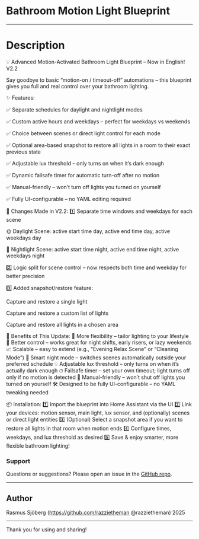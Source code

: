 # Bathroom Motion Light Blueprint

---
# Description

💡 Advanced Motion-Activated Bathroom Light Blueprint – Now in English! V2.2

Say goodbye to basic “motion-on / timeout-off” automations – this blueprint gives you full and real control over your bathroom lighting.

✨ Features:

✅ Separate schedules for daylight and nightlight modes

✅ Custom active hours and weekdays – perfect for weekdays vs weekends

✅ Choice between scenes or direct light control for each mode

✅ Optional area-based snapshot to restore all lights in a room to their exact previous state

✅ Adjustable lux threshold – only turns on when it’s dark enough

✅ Dynamic failsafe timer for automatic turn-off after no motion

✅ Manual-friendly – won’t turn off lights you turned on yourself

✅ Fully UI-configurable – no YAML editing required


🔧 Changes Made in V2.2:
1️⃣ Separate time windows and weekdays for each scene

🌞 Daylight Scene: active start time day, active end time day, active weekdays day

🌙 Nightlight Scene: active start time night, active end time night, active weekdays night

2️⃣ Logic split for scene control – now respects both time and weekday for better precision

3️⃣ Added snapshot/restore feature:

Capture and restore a single light

Capture and restore a custom list of lights

Capture and restore all lights in a chosen area

🎯 Benefits of This Update:
💪 More flexibility – tailor lighting to your lifestyle
🎯 Better control – works great for night shifts, early risers, or lazy weekends
📈 Scalable – easy to extend (e.g., “Evening Relax Scene” or “Cleaning Mode”)
🌙 Smart night mode – switches scenes automatically outside your preferred schedule
💡 Adjustable lux threshold – only turns on when it’s actually dark enough
⏱ Failsafe timer – set your own timeout; light turns off only if no motion is detected
🙌 Manual-friendly – won’t shut off lights you turned on yourself
🛠 Designed to be fully UI-configurable – no YAML tweaking needed

📦 Installation:
1️⃣ Import the blueprint into Home Assistant via the UI
2️⃣ Link your devices: motion sensor, main light, lux sensor, and (optionally) scenes or direct light entities
3️⃣ (Optional) Select a snapshot area if you want to restore all lights in that room when motion ends
4️⃣ Configure times, weekdays, and lux threshold as desired
5️⃣ Save & enjoy smarter, more flexible bathroom lighting!

### Support  
Questions or suggestions? Please open an issue in the [GitHub repo](https://github.com/razzietheman/Smarter-Bathroom-Lighting-Blueprint).

---

## Author  
Rasmus Sjöberg (https://github.com/razzietheman @razzietheman)
2025

---

Thank you for using and sharing!
